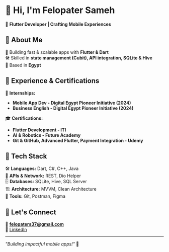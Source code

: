 # 👋 Hi, I'm Felopater Sameh  

🚀 **Flutter Developer | Crafting Mobile Experiences**  

## 🔹 About Me  
💙 Building fast & scalable apps with **Flutter & Dart**  
🛠 Skilled in **state management (Cubit), API integration, SQLite & Hive**  
📍 Based in **Egypt**  

<!--## 🔹 Featured Projects  
📌 **[Tasky](https://github.com/felopatersameh/Tasky-App)** – Task manager with QR code search  
📌 **[Bookly](https://github.com/felopatersameh/Bookly-App.git)** – Book app with Stripe payments  
📌 **[Note Pulse](https://github.com/felopatersameh/NotePulse-App)** – Note-taking with dark mode  
📌 **[Tri News](https://github.com/felopatersameh/NewsTri-App)** – News aggregator with filtering  
📌 **[Doctor Code](https://github.com/felopatersameh/Doctor-Code)** – C# patient data system  

🔗 **More projects on [GitHub](https://github.com/felopatersameh/)**  -->

## 🔹 Experience & Certifications  
💼 **Internships:**  
- **Mobile App Dev - Digital Egypt Pioneer Initiative (2024)**  
- **Business English - Digital Egypt Pioneer Initiative (2024)**  

🎓 **Certifications:**  
- **Flutter Development - ITI**  
- **AI & Robotics - Future Academy**  
- **Git & GitHub, Advanced Flutter, Payment Integration - Udemy**  

## 🔹 Tech Stack  
🛠 **Languages:** Dart, C#, C++, Java  
📡 **APIs & Network:** REST, Dio Helper  
🗄 **Databases:** SQLite, Hive, SQL Server  
🏗 **Architecture:** MVVM, Clean Architecture  
🔧 **Tools:** Git, Postman, Figma  
<!--🛍 **Payment:** Stripe Integration-->  

## 🔹 Let's Connect  
📧 **felopaters37@gmail.com**  
💼 [LinkedIn](http://www.linkedin.com/in/felopatersameh)  

---  
*"Building impactful mobile apps!"* 🚀  

